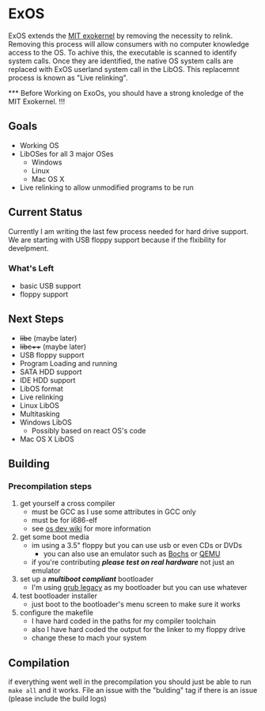 # ExOS

ExOS extends the [MIT exokernel](https://pdos.csail.mit.edu/archive/exo/) by removing the necessity to relink.  Removing this process will allow consumers with no computer knowledge access to the OS. To achive this, the executable is scanned to identify system calls.  Once they are identified, the native OS system calls are replaced with ExOS userland system call in the LibOS. This replacemnt process is known as "Live relinking".

*** Before Working on ExoOs, you should have a strong knoledge of the MIT Exokernel.  !!!
 
## Goals

* Working OS  
* LibOSes for all 3 major OSes  
    * Windows  
    * Linux  
    * Mac OS X  
* Live relinking to allow unmodified programs to be run

## Current Status

Currently I am writing the last few process needed for hard drive support. We are starting with USB floppy support because if the flxibility for develpment.

### What's Left
* basic USB support
* floppy support


## Next Steps

* ~~libc~~ (maybe later)
* ~~libc++~~ (maybe later)
* USB floppy support    
* Program Loading and running  
* SATA HDD support  
* IDE HDD support 
* LibOS format
* Live relinking
* Linux LibOS
* Multitasking
* Windows LibOS
   * Possibly based on react OS's code
* Mac OS X LibOS

## Building

### Precompilation steps

1. get yourself a cross compiler
    * must be GCC as I use some attributes in GCC only
    * must be for i686-elf 
    * see [os dev wiki](http://wiki.osdev.org/GCC_Cross-Compiler#Preparing_for_the_build) for more information
2. get some boot media
    * im using a 3.5" floppy but you can use usb or even CDs or DVDs
        * you can also use an emulator such as [Bochs](http://wiki.osdev.org/Bochs) or [QEMU](http://wiki.osdev.org/Qemu)
    * if you're contributing ***please test on real hardware*** not just an emulator
3. set up a ***multiboot compliant*** bootloader
    * I'm using [grub legacy](http://wiki.osdev.org/GRUB_Legacy) as my bootloader but you can use whatever
4. test bootloader installer
    * just boot to the bootloader's menu screen to make sure it works
5. configure the makefile
    * I have hard coded in the paths for my compiler toolchain
    * also I have hard coded the output for the linker to my floppy drive
    * change these to mach your system
    
## Compilation
if everything went well in the precompilation you should just be able to run `make all` and it works. File an issue with the "bulding" tag if there is an issue (please include the build logs)
